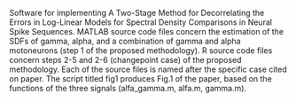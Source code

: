 Software for implementing A Two-Stage Method for Decorrelating the Errors in  Log-Linear Models for Spectral Density Comparisons in Neural Spike Sequences. MATLAB source code files concern
the estimation of the SDFs of gamma, alpha, and a combination of gamma and alpha motoneurons (step 1 of the proposed methodology). R source code files concern steps 2-5 and 2-6 (changepoint case) of the proposed methodology. Each of the source files is named after the specific case cited on paper. The script titled fig1 produces Fig.1 of the paper, based on the functions of the
three signals (alfa_gamma.m, alfa.m, gamma.m). 
